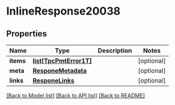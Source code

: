 # InlineResponse20038

## Properties
Name | Type | Description | Notes
------------ | ------------- | ------------- | -------------
**items** | [**list[TpcPmtError1T]**](TpcPmtError1T.md) |  | [optional] 
**meta** | [**ResponeMetadata**](ResponeMetadata.md) |  | [optional] 
**links** | [**ResponeLinks**](ResponeLinks.md) |  | [optional] 

[[Back to Model list]](../README.md#documentation-for-models) [[Back to API list]](../README.md#documentation-for-api-endpoints) [[Back to README]](../README.md)


